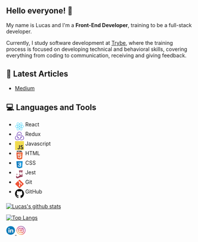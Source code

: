 ## Hello everyone! :wave:


My name is Lucas and I'm a **Front-End Developer**, training to be a full-stack developer.

Currently, I study software development at [Trybe](https://www.betrybe.com/), where the training process is focused on developing technical and behavioral skills, covering everything from coding to communication, receiving and giving feedback.


## :newspaper: Latest Articles


- [Medium](https://medium.com/@lucasstaroscky/o-impacto-do-autoconhecimento-no-desenvolvimento-de-soft-skills-26a1e32544ba)


## :computer: Languages and Tools


- <img src="https://github.com/lucastaroscky/lucastaroscky/blob/master/assets/react-icon.png" align="middle" width="24px" heigth="24px" /> React
- <img src="https://github.com/lucastaroscky/lucastaroscky/blob/master/assets/redux-icon.png" align="middle" width="24px" heigth="24px" /> Redux
- <img src="https://github.com/lucastaroscky/lucastaroscky/blob/master/assets/js-icon.png" align="middle" width="24px" heigth="24px" /> Javascript
- <img src="https://github.com/lucastaroscky/lucastaroscky/blob/master/assets/html-icon.png" align="middle" width="24px" heigth="24px" /> HTML
- <img src="https://github.com/lucastaroscky/lucastaroscky/blob/master/assets/css-icon.png" align="middle" width="24px" heigth="24px" /> CSS
- <img src="https://github.com/lucastaroscky/lucastaroscky/blob/master/assets/jest-icon.png" align="middle" width="24px" heigth="24px" /> Jest
- <img src="https://github.com/lucastaroscky/lucastaroscky/blob/master/assets/git-icon.png" align="middle" width="24px" heigth="24px" /> Git
- <img src="https://github.com/lucastaroscky/lucastaroscky/blob/master/assets/github-icon.png" align="middle" width="24px" heigth="24px" /> GitHub


[![Lucas's github stats](https://github-readme-stats.vercel.app/api?username=lucastaroscky&show_icons=true&&hide=stars)](https://github.com/anuraghazra/github-readme-stats)



[![Top Langs](https://github-readme-stats.vercel.app/api/top-langs/?username=lucastaroscky&layout=compact)](https://github.com/anuraghazra/github-readme-stats)


<a href="https://www.linkedin.com/in/lucas-staroscky/">
<img src="https://github.com/lucastaroscky/lucastaroscky/blob/master/assets/linkedin-icon.png"  width="24px" heigh="24px" />
</a>

<a href="https://www.instagram.com/lucastaroscky">
<img src="https://github.com/lucastaroscky/lucastaroscky/blob/master/assets/instagram-icon.png" width="24px" heigh="24px" />
</a>
